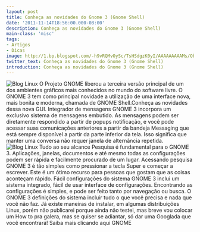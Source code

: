 ```yaml
---
layout: post
title: Conheça as novidades do Gnome 3 (Gnome Shell)
date: '2011-11-14T18:56:00.000-08:00'
description: Conheça as novidades do Gnome 3 (Gnome Shell)
main-class: 'misc'
tags:
- Artigos
- Dicas
image: http://1.bp.blogspot.com/-h9vRQMvOySc/TsHSdgzK0yI/AAAAAAAAAMs/ObU0wTfeRhY/s72-c/app_list-420x263.png
twitter_text: Conheça as novidades do Gnome 3 (Gnome Shell)
introduction: Conheça as novidades do Gnome 3 (Gnome Shell)
---
```

![Blog Linux](http://1.bp.blogspot.com/-h9vRQMvOySc/TsHSdgzK0yI/AAAAAAAAAMs/ObU0wTfeRhY/s400/app_list-420x263.png "Blog Linux")
O Projeto GNOME liberou a terceira versão principal de um dos ambientes gráficos mais conhecidos no mundo do software livre. O GNOME 3 tem como principal novidade a utilização de uma interface nova, mais bonita e moderna, chamada de GNOME Shell.Conheça as novidades dessa nova GUI.
Integrador de mensagens
GNOME 3 incorpora um exclusivo sistema de mensagens embutido. As mensagens podem ser diretamente respondido a partir de popups notificação, e você pode acessar suas comunicações anteriores a partir da bandeja Messaging que está sempre disponível a partir da parte inferior da tela. Isso significa que manter uma conversa não requer janela de alternância repetida.
![Blog Linux](http://4.bp.blogspot.com/-JpphmS_9qVU/TsHTmIFYtDI/AAAAAAAAAM0/ZTTJABokYO8/s320/overview-420x336.png "Blog Linux")
Tudo ao seu alcance
Pesquisa é fundamental para o GNOME 3. Aplicações, janelas, documentos e até mesmo todas as configurações podem ser rápida e facilmente procurado de um lugar. Acessando pesquisa GNOME 3 é tão simples como pressionar a tecla Super e começar a escrever. Este é um ótimo recurso para pessoas que gostam que as coisas aconteçam rápido.
Fácil configurações do sistema
GNOME 3 inclui um sistema integrado, fácil de usar interface de configurações. Encontrando as configurações é simples, e pode ser feito tanto por navegação ou busca. O GNOME 3 definições do sistema incluir tudo o que você precisa e nada que você não faz.
  Já existe maneiras de instalar, em algumas distribuições Linux, porém não publicarei porque ainda não testei, mas breve vou colocar um How to pra galera, mas se quiser se adiantar, só dar uma Googlada que você encontrará!
Saiba mais clicando aqui GNOME
